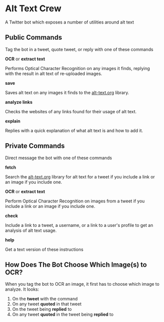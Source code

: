 Alt Text Crew
=============

A Twitter bot which exposes a number of utilities around alt text

Public Commands
---------------

Tag the bot in a tweet, quote tweet, or reply with one of these commands

**OCR** or **extract text**

Performs Optical Character Recognition on any images it finds, replying with the result in alt text of re-uploaded images.

**save**

Saves alt text on any images it finds to the [alt-text.org](https://alt-text.org) library.

**analyze links**

Checks the websites of any links found for their usage of alt text.

**explain**

Replies with a quick explanation of what alt text is and how to add it.


Private Commands
----------------

Direct message the bot with one of these commands

**fetch**

Search the [alt-text.org](https://alt-text.org) library for alt text for a tweet if you include a link or an image if you include one.

**OCR** or **extract text**

Perform Optical Character Recognition on images from a tweet if you include a link or an image if you include one.

**check**

Include a link to a tweet, a username, or a link to a user's profile to get an analysis of alt text usage.

**help**

Get a text version of these instructions


How Does The Bot Choose Which Image(s) to OCR?
----------------------------------------------

When you tag the bot to OCR an image, it first has to choose which image to analyze. It looks:

1. On the **tweet** with the command
2. On any tweet **quoted** in that tweet
3. On the tweet being **replied** to
4. On any tweet **quoted** in the tweet being **replied** to
